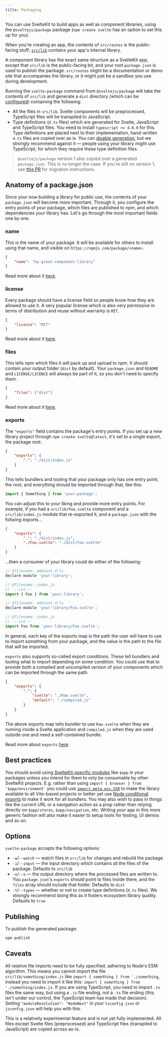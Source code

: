 ```yaml
---
title: Packaging
---
```


You can use SvelteKit to build apps as well as component libraries, using the `@sveltejs/package` package (`npm create svelte` has an option to set this up for you).

When you're creating an app, the contents of `src/routes` is the public-facing stuff; [`src/lib`](modules#$lib) contains your app's internal library.

A component library has the exact same structure as a SvelteKit app, except that `src/lib` is the public-facing bit, and your root `package.json` is used to publish the package. `src/routes` might be a documentation or demo site that accompanies the library, or it might just be a sandbox you use during development.

Running the `svelte-package` command from `@sveltejs/package` will take the contents of `src/lib` and generate a `dist` directory (which can be [configured](#options)) containing the following:

- All the files in `src/lib`. Svelte components will be preprocessed, TypeScript files will be transpiled to JavaScript.
- Type definitions (`d.ts` files) which are generated for Svelte, JavaScript and TypeScript files. You need to install `typescript >= 4.0.0` for this. Type definitions are placed next to their implementation, hand-written `d.ts` files are copied over as is. You can [disable generation](#options), but we strongly recommend against it — people using your library might use TypeScript, for which they require these type definition files.

> `@sveltejs/package` version 1 also copied over a generated `package.json`. This is no longer the case. If you're still on version 1, see [this PR](https://github.com/sveltejs/kit/pull/8922) for migration instructions.

## Anatomy of a package.json

Since your now building a library for public use, the contents of your `package.json` will become more important. Through it, you configure the entry points of your package, which files are published to npm, and which dependencies your library has. Let's go through the most important fields one by one.

### name

This is the name of your package. It will be available for others to install using that name, and visible on `https://npmjs.com/package/<name>`.

```json
{
    "name": "my-great-component-library"
}
```

Read more about it [here](https://docs.npmjs.com/cli/v9/configuring-npm/package-json#name).

### license

Every package should have a license field so people know how they are allowed to use it. A very popular license which is also very permissive in terms of distribution and reuse without warranty is `MIT`.

```json
{
    "license": "MIT"
}
```

Read more about it [here](https://docs.npmjs.com/cli/v9/configuring-npm/package-json#license).

### files

This tells npm which files it will pack up and upload to npm. It should contain your output folder (`dist` by default). Your `package.json` and `README` and `LICENSE/LICENCE` will always be part of it, so you don't need to specify them.

```json
{
    "files": ["dist"]
}
```

Read more about it [here](https://docs.npmjs.com/cli/v9/configuring-npm/package-json#files).

### exports

The `"exports"` field contains the package's entry points. If you set up a new library project through `npm create svelte@latest`, it's set to a single export, the package root:

```json
{
    "exports": {
        ".": "./dist/index.js"
    }
}
```

This tells bundlers and tooling that your package only has one entry point, the root, and everything should be imported through that, like this:

```js
import { Something } from 'your-package';
```

You can adjust this to your liking and provide more entry points. For example, if you had a `src/lib/Foo.svelte` component and a `src/lib/index.js` module that re-exported it, and a `package.json` with the follwing exports...

```json
{
    "exports": {
        ".": "./dist/index.js",
        "./Foo.svelte": "./dist/Foo.svelte"
    }
}
```

...then a consumer of your library could do either of the following:

```js
// @filename: ambient.d.ts
declare module 'your-library';

// @filename: index.js
// ---cut---
import { Foo } from 'your-library';
```

```js
// @filename: ambient.d.ts
declare module 'your-library/Foo.svelte';

// @filename: index.js
// ---cut---
import Foo from 'your-library/Foo.svelte';
```

In general, each key of the exports map is the path the user will have to use to import something from your package, and the value is the path to the file that will be imported.

`exports` also supports so-called export conditions. These tell bundlers and tooling what to import depending on some condition. You could use that to provide both a compiled and uncompiled version of your components which can be imported through the same path.

```json
{
    "exports": {
        ".": {
            "svelte": "./Raw.svelte",
            "default": "./compiled.js"
        }
    }
}
```

The above exports map tells bundler to use `Raw.svelte` when they are running inside a Svelte application and `compiled.js` when they are used outside one and need a self-contained bundle.

Read more about `exports` [here](https://nodejs.org/docs/latest-v18.x/api/packages.html#package-entry-points).

## Best practices

You should avoid using [SvelteKit-specific modules](modules) like `$app` in your packages unless you intend for them to only be consumable by other SvelteKit projects. E.g. rather than using `import { browser } from '$app/environment'` you could use [`import.meta.env.SSR`](https://vitejs.dev/guide/env-and-mode.html#env-variables) to make the library available to all Vite-based projects or better yet use [Node conditional exports](https://nodejs.org/api/packages.html#conditional-exports) to make it work for all bundlers. You may also wish to pass in things like the current URL or a navigation action as a prop rather than relying directly on `$app/stores`, `$app/navigation`, etc. Writing your app in this more generic fashion will also make it easier to setup tools for testing, UI demos and so on.

## Options

`svelte-package` accepts the following options:

- `-w`/`--watch` — watch files in `src/lib` for changes and rebuild the package
- `-i`/`--input` — the input directory which contains all the files of the package. Defaults to `src/lib`
- `-o`/`--o` — the output directory where the processed files are written to. You `package.json`'s `exports` should point to files inside there, and the `files` array should include that folder. Defaults to `dist`
- `-t`/`--types` — whether or not to create type definitions (`d.ts` files). We strongly recommend doing this as it fosters ecosystem library quality. Defaults to `true`

## Publishing

To publish the generated package:

```sh
npm publish
```

## Caveats

All relative file imports need to be fully specified, adhering to Node's ESM algorithm. This means you cannot import the file `src/lib/something/index.js` like `import { something } from './something`, instead you need to import it like this: `import { something } from './something/index.js`. If you are using TypeScript, you need to import `.ts` files the same way, but using a `.js` file ending, _not_ a `.ts` file ending (this isn't under our control, the TypeScript team has made that decision). Setting `"moduleResolution": "NodeNext"` in your `tsconfig.json` or `jsconfig.json` will help you with this.

This is a relatively experimental feature and is not yet fully implemented. All files except Svelte files (preprocessed) and TypeScript files (transpiled to JavaScript) are copied across as-is.
